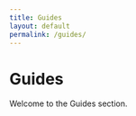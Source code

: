 ```yaml
---
title: Guides
layout: default
permalink: /guides/
---
```


# Guides

Welcome to the Guides section.
